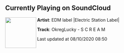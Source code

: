 ## Currently Playing on SoundCloud

[<img align="left" width="100" src="https://i1.sndcdn.com/artworks-dUgzK3ZHVyCU0NsG-usNsaw-t50x50.jpg">](https://soundcloud.com/electric-station-label/okreglucky-s-c-r-e-a-m)

**Artist**: EDM label |Electric Station Label| 

**Track**: OkregLucky - S C R E A M

Last updated at 08/10/2020 08:50
